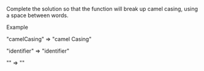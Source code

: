 Complete the solution so that the function will break up camel casing, using a space between words.

Example

"camelCasing"  =>  "camel Casing"

"identifier"   =>  "identifier"

""             =>  ""
